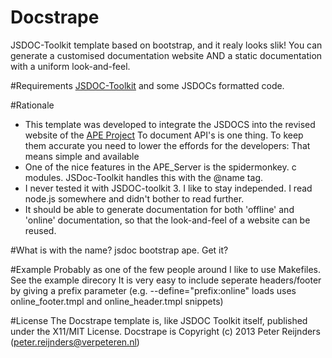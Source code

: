 Docstrape
=========

JSDOC-Toolkit template based on bootstrap, and it realy looks slik!
You can generate a customised documentation website AND a static documentation with a uniform look-and-feel.

#Requirements
[JSDOC-Toolkit](http://code.google.com/p/jsdoc-toolkit/) and some JSDOCs formatted code.

#Rationale
* This template was developed to integrate the JSDOCS into the revised website of the [APE Project](https://github.com/APE-Project/)
To document API's is one thing. To keep them accurate you need to lower the effords for the developers: That means simple and available
* One of the nice features in the APE_Server is the spidermonkey. c modules. JSDoc-Toolkit handles this with the @name tag.
* I never tested it with JSDOC-toolkit 3. I like to stay independed. I read node.js somewhere and didn't bother to read further.
* It should be able to generate documentation for both 'offline' and 'online' documentation, so that the look-and-feel of a website can be reused.

#What is with the name?
jsdoc bootstrap ape. Get it?

#Example
Probably as one of the few people around I like to use Makefiles. See the example direcory
It is very easy to include seperate headers/footer by giving a prefix parameter (e.g. --define="prefix:online" loads uses online_footer.tmpl and online_header.tmpl snippets)

#License
The Docstrape template is, like JSDOC Toolkit itself, published under the X11/MIT License.
Docstrape is Copyright (c) 2013 Peter Reijnders (peter.reijnders@verpeteren.nl)


